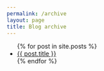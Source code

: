 ```yaml
---
permalink: /archive
layout: page
title: Blog archive
---
```



<ul>
  {% for post in site.posts %}
    <li>
      <a href="../{{ post.url }}">{{ post.title }}</a>
    </li>
  {% endfor %}
</ul>

